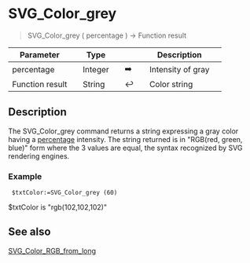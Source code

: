 <!-- Text := SVG_Color_grey ( Grey )
-> Grey (Long Integer) - 0 -> 100-->
# SVG_Color_grey

> SVG_Color_grey ( percentage ) -> Function result

| Parameter |     | Type |     |     |     | Description |     |
| --- | --- | --- | --- | --- | --- | --- | --- |
| percentage |     | Integer |     | ➡️ |     | Intensity of gray |     |
| Function result |     | String |     | ↩️ |     | Color string |     |

## Description

The SVG_Color_grey command returns a string expressing a gray color having a [percentage](# "Intensity of gray") intensity. The string returned is in "RGB(red, green, blue)" form where the 3 values are equal, the syntax recognized by SVG rendering engines.

### Example  

```4d
 $txtColor:=SVG_Color_grey (60) 
```

$txtColor is "rgb(102,102,102)"

## See also 

[SVG_Color_RGB_from_long](SVG_Color_RGB_from_long.md)

